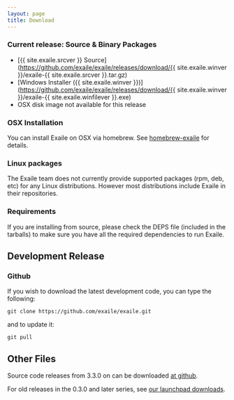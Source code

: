 ```yaml
---
layout: page
title: Download
---
```



<!--

## Current Release Candidate

### Source & Binary Packages

*   [3.4.0 RC0 Source](https://launchpad.net/exaile/3.4.x/3.4.0-rc0/+download/exaile-3.4.0-rc0.tar.gz)
*   [Windows Installer](https://launchpad.net/exaile/3.4.x/3.4.0-rc0/+download/exaile-3.4.0-rc0.exe)
*   [OSX disk image](https://launchpad.net/exaile/3.4.x/3.4.0-rc0/+download/Exaile-3.4.0-rc0.dmg)
-->

### Current release: Source & Binary Packages 

*   [{{ site.exaile.srcver }} Source](https://github.com/exaile/exaile/releases/download/{{ site.exaile.winver }}/exaile-{{ site.exaile.srcver }}.tar.gz)
*   [Windows Installer ({{ site.exaile.winver }})](https://github.com/exaile/exaile/releases/download/{{ site.exaile.winver }}/exaile-{{ site.exaile.winfilever }}.exe)
*   OSX disk image not available for this release
<!-- *   [OSX disk image ({{ site.exaile.osxver }})](https://github.com/exaile/exaile/releases/download/{{ site.exaile.osxver }}/exaile-{{ site.exaile.osxver }}.dmg) -->

<!--

### Ubuntu Repository

The exaile developers provide an Ubuntu PPA to provide easy, automatic updates for users of Ubuntu.  Just follow the instructions appropriate for your version on [its launchpad page.](https://launchpad.net/~exaile-devel/+archive/ppa)

-->

### OSX Installation

You can install Exaile on OSX via homebrew. See [homebrew-exaile](https://github.com/exaile/homebrew-exaile) for details.

### Linux packages

The Exaile team does not currently provide supported packages (rpm, deb, etc) for any Linux distributions.  However most distributions include Exaile in their repositories.

### Requirements

If you are installing from source, please check the DEPS file (included in the tarballs) to make sure you have all the required dependencies to run Exaile. 


## Development Release

### Github

If you wish to download the latest development code, you can type the following:

    git clone https://github.com/exaile/exaile.git

and to update it:

    git pull

## Other Files

Source code releases from 3.3.0 on can be downloaded [at github](https://github.com/exaile/exaile/releases).

For old releases in the 0.3.0 and later series, see [our launchpad downloads](https://launchpad.net/exaile/+download).
